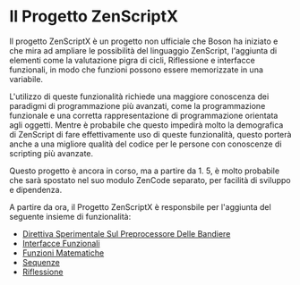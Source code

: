 # Il Progetto ZenScriptX

Il progetto ZenScriptX è un progetto non ufficiale che Boson ha iniziato e che mira ad ampliare le possibilità del linguaggio ZenScript, l'aggiunta di elementi come la valutazione pigra di cicli, Riflessione e interfacce funzionali, in modo che funzioni possono essere memorizzate in una variabile.

L'utilizzo di queste funzionalità richiede una maggiore conoscenza dei paradigmi di programmazione più avanzati, come la programmazione funzionale e una corretta rappresentazione di programmazione orientata agli oggetti. Mentre è probabile che questo impedirà molto la demografica di ZenScript di fare effettivamente uso di queste funzionalità, questo porterà anche a una migliore qualità del codice per le persone con conoscenze di scripting più avanzate.

Questo progetto è ancora in corso, ma a partire da 1. 5, è molto probabile che sarà spostato nel suo modulo ZenCode separato, per facilità di sviluppo e dipendenza.

A partire da ora, il Progetto ZenScriptX è responsbile per l'aggiunta del seguente insieme di funzionalità:

- [Direttiva Sperimentale Sul Preprocessore Delle Bandiere](/Mods/Boson/Preprocessor/Exp/)
- [Interfacce Funzionali](/Mods/Boson/Functions/Concept/)
- [Funzioni Matematiche](/Mods/Boson/Math/Concept/)
- [Sequenze](/Mods/Boson/Sequences/Concept/)
- [Riflessione](/Mods/Boson/Reflection/Concept/)
